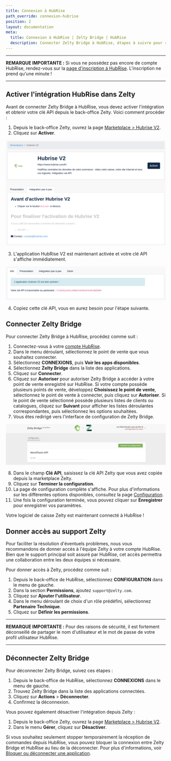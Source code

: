 ```yaml
---
title: Connexion à HubRise
path_override: connexion-hubrise
position: 2
layout: documentation
meta:
  title: Connexion à HubRise | Zelty Bridge | HubRise
  description: Connecter Zelty Bridge à HubRise, étapes à suivre pour recevoir vos commandes Zelty dans vos autres applications.
---
```


---

**REMARQUE IMPORTANTE :** Si vous ne possédez pas encore de compte HubRise, rendez-vous sur la [page d'inscription à HubRise](https://manager.hubrise.com/signup). L'inscription ne prend qu'une minute !

---

## Activer l'intégration HubRise dans Zelty

Avant de connecter Zelty Bridge à HubRise, vous devez activer l'intégration et obtenir votre clé API depuis le back-office Zelty. Voici comment procéder :

1. Depuis le back-office Zelty, ouvrez la page [Marketplace > Hubrise V2](https://bo.zelty.fr/marketplace/hubrise-v2/status).
2. Cliquez sur **Activer**.

![Marketplace Zelty - HubRise V2](./images/009-zelty-marketplace.png)

3. L'application HubRise V2 est maintenant activée et votre clé API s'affiche immédiatement.

![Clé API activée](./images/010-zelty-marketplace-enabled.png)

4. Copiez cette clé API, vous en aurez besoin pour l'étape suivante.

## Connecter Zelty Bridge

Pour connecter Zelty Bridge à HubRise, procédez comme suit :

1. Connectez-vous à votre [compte HubRise](https://manager.hubrise.com).
2. Dans le menu déroulant, sélectionnez le point de vente que vous souhaitez connecter.
3. Sélectionnez **CONNEXIONS**, puis **Voir les apps disponibles**.
4. Sélectionnez **Zelty Bridge** dans la liste des applications.
5. Cliquez sur **Connecter**.
6. Cliquez sur **Autoriser** pour autoriser Zelty Bridge à accéder à votre point de vente enregistré sur HubRise. Si votre compte possède plusieurs points de vente, développez **Choisissez le point de vente**, sélectionnez le point de vente à connecter, puis cliquez sur **Autoriser**. Si le point de vente sélectionné possède plusieurs listes de clients ou catalogues, cliquez sur **Suivant** pour afficher les listes déroulantes correspondantes, puis sélectionnez les options souhaitées.
7. Vous êtes redirigé vers l'interface de configuration de Zelty Bridge.

![Page de configuration - Étape 1](./images/001-zelty-config-step-1.png)

8. Dans le champ **Clé API**, saisissez la clé API Zelty que vous avez copiée depuis la marketplace Zelty.
9. Cliquez sur **Terminer la configuration**.
10. La page de configuration complète s'affiche. Pour plus d'informations sur les différentes options disponibles, consultez la page [Configuration](/apps/zelty-bridge/configuration).
11. Une fois la configuration terminée, vous pouvez cliquer sur **Enregistrer** pour enregistrer vos paramètres.

Votre logiciel de caisse Zelty est maintenant connecté à HubRise !

## Donner accès au support Zelty

Pour faciliter la résolution d'éventuels problèmes, nous vous recommandons de donner accès à l'équipe Zelty à votre compte HubRise. Bien que le support principal soit assuré par HubRise, cet accès permettra une collaboration entre les deux équipes si nécessaire.

Pour donner accès à Zelty, procédez comme suit :

1. Depuis le back-office de HubRise, sélectionnez **CONFIGURATION** dans le menu de gauche.
2. Dans la section **Permissions**, ajoutez `support@zelty.com`.
3. Cliquez sur **Ajouter l'utilisateur**.
4. Dans le menu déroulant de choix d'un rôle prédéfini, sélectionnez **Partenaire Technique**.
5. Cliquez sur **Définir les permissions**.

---

**REMARQUE IMPORTANTE :** Pour des raisons de sécurité, il est fortement déconseillé de partager le nom d'utilisateur et le mot de passe de votre profil utilisateur HubRise.

---

## Déconnecter Zelty Bridge

Pour déconnecter Zelty Bridge, suivez ces étapes :

1. Depuis le back-office de HubRise, sélectionnez **CONNEXIONS** dans le menu de gauche.
2. Trouvez Zelty Bridge dans la liste des applications connectées.
3. Cliquez sur **Actions** > **Déconnecter**.
4. Confirmez la déconnexion.

Vous pouvez également désactiver l'intégration depuis Zelty :

1. Depuis le back-office Zelty, ouvrez la page [Marketplace > Hubrise V2](https://bo.zelty.fr/marketplace/hubrise-v2/status).
2. Dans le menu **Gérer**, cliquez sur **Désactiver**.

Si vous souhaitez seulement stopper temporairement la réception de commandes depuis HubRise, vous pouvez bloquer la connexion entre Zelty Bridge et HubRise au lieu de la déconnecter. Pour plus d'informations, voir [Bloquer ou déconnecter une application](/docs/connections#block-or-disconnect).
